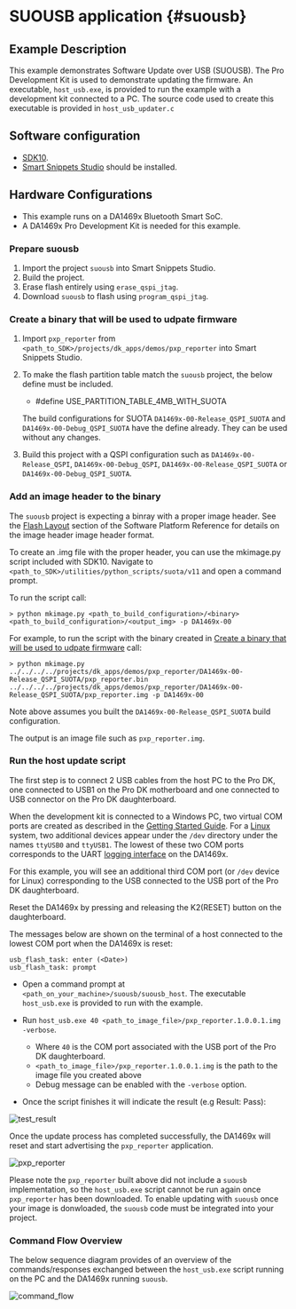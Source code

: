 SUOUSB application {#suousb}
======================

## Example Description

This example demonstrates Software Update over USB (SUOUSB). The Pro Development Kit is used to demonstrate updating the firmware. An executable, `host_usb.exe`, is provided to run the example with a development kit connected to a PC. The source code used to create this executable is provided in `host_usb_updater.c`

## Software configuration

- [SDK10](https://www.dialog-semiconductor.com/da1469x_sdk_latest).
- [Smart Snippets Studio](https://www.renesas.com/us/en/software-tool/smartbond-development-tools) should be installed.

## Hardware Configurations

- This example runs on a DA1469x Bluetooth Smart SoC.
- A DA1469x Pro Development Kit is needed for this example.

### Prepare suousb

1. Import the project `suousb` into Smart Snippets Studio.
2. Build the project.
3. Erase flash entirely using `erase_qspi_jtag`.
4. Download `suousb` to flash using `program_qspi_jtag`.

### Create a binary that will be used to udpate firmware 

1. Import `pxp_reporter` from `<path_to_SDK>/projects/dk_apps/demos/pxp_reporter` into Smart Snippets Studio.
2. To make the flash partition table match the `suousb` project, the below define must be included.
	- #define USE_PARTITION_TABLE_4MB_WITH_SUOTA

	The build configurations for SUOTA `DA1469x-00-Release_QSPI_SUOTA` and `DA1469x-00-Debug_QSPI_SUOTA` have the define already. They can be used without any changes. 

3. Build this project with a QSPI configuration such as `DA1469x-00-Release_QSPI`, `DA1469x-00-Debug_QSPI`, `DA1469x-00-Release_QSPI_SUOTA` or `DA1469x-00-Debug_QSPI_SUOTA`.

### Add an image header to the binary

The `suousb` project is expecting a binray with a proper image header. See the [Flash Layout](http://lpccs-docs.renesas.com/um-b-092-da1469x_software_platform_reference/User_guides/User_guides.html#flash-layout) section of the Software Platform Reference for details on the image header image header format. 

To create an .img file with the proper header, you can use the mkimage.py script included with SDK10. Navigate to `<path_to_SDK>/utilities/python_scripts/suota/v11`
and open a command prompt. 

To run the script call: 

```
> python mkimage.py <path_to_build_configuration>/<binary> <path_to_build_configuration>/<output_img> -p DA1469x-00
```

For example, to run the script with the binary created in [Create a binary that will be used to udpate firmware](#create-a-binary-that-will-be-used-to-udpate-firmware) call:

```
> python mkimage.py ../../../../projects/dk_apps/demos/pxp_reporter/DA1469x-00-Release_QSPI_SUOTA/pxp_reporter.bin ../../../../projects/dk_apps/demos/pxp_reporter/DA1469x-00-Release_QSPI_SUOTA/pxp_reporter.img -p DA1469x-00
```
Note above assumes you built the `DA1469x-00-Release_QSPI_SUOTA` build configuration.

The output is an image file such as `pxp_reporter.img`.

### Run the host update script 

The first step is to connect 2 USB cables from the host PC to the Pro DK, one connected to USB1 on the Pro DK motherboard and one connected to USB connector on the Pro DK daughterboard.  

When the development kit is connected to a Windows PC, two virtual COM ports are created as described in the [Getting Started Guide](http://lpccs-docs.renesas.com/um-b-090-da1469x_getting_started/Connecting_The_Board/DA1469x_Connecting_The_Board.html#microsoft-windows). For a [Linux](http://lpccs-docs.renesas.com/um-b-090-da1469x_getting_started/Connecting_The_Board/DA1469x_Connecting_The_Board.html#linux) system, two additional devices appear under the `/dev` directory under the names `ttyUSB0` and `ttyUSB1`. The lowest of these two COM ports corresponds to the UART [logging interface](http://lpccs-docs.renesas.com/um-b-092-da1469x_software_platform_reference/Middleware/Middleware.html?highlight=config_retarget#logging) on the DA1469x.

For this example, you will see an additional third COM port (or `/dev` device for Linux) corresponding to the USB connected to the USB port of the Pro DK daughterboard. 

Reset the DA1469x  by pressing and releasing the K2(RESET) button on the daughterboard. 

The messages below are shown on the terminal of a host connected to the lowest COM port when the DA1469x is reset:

```
usb_flash_task: enter (<Date>)
usb_flash_task: prompt
```

- Open a command prompt at `<path_on_your_machine>/suousb/suousb_host`. The executable `host_usb.exe` is provided to run with the example.

- Run `host_usb.exe 40 <path_to_image_file>/pxp_reporter.1.0.0.1.img -verbose`.
	- Where `40` is the COM port associated with the USB port of the Pro DK daughterboard.
    - `<path_to_image_file>/pxp_reporter.1.0.0.1.img` is the path to the image file you created above
	- Debug message can be enabled with the `-verbose` option.

- Once the script finishes it will indicate the result (e.g Result: Pass): 

![test_result](assets/test_results.png)

Once the update process has completed successfully, the DA1469x will reset and start advertising the `pxp_reporter` application. 

![pxp_reporter](assets/pxp_reporter.png)

Please note the `pxp_reporter` built above did not include a `suousb` implementation, so the `host_usb.exe` script cannot be run again once `pxp_reporter` has been downloaded. To enable updating with `suousb` once your image is donwloaded, the `suousb` code must be integrated into your project.

### Command Flow Overview

The below sequence diagram provides of an overview of the commands/responses exchanged between the `host_usb.exe` script running on the PC and the DA1469x running `suousb`. 

![command_flow](assets/command_flow.png)